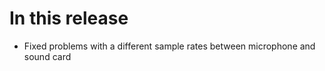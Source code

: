# In this release

* Fixed problems with a different sample rates between microphone and sound card
